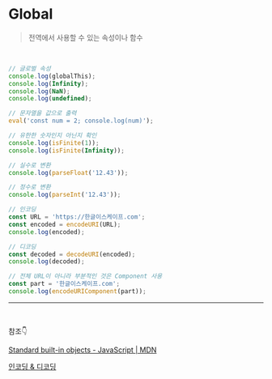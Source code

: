 # Global

> 전역에서 사용할 수 있는 속성이나 함수

<br/>

```jsx
// 글로벌 속성
console.log(globalThis);
console.log(Infinity);
console.log(NaN);
console.log(undefined);

// 문자열을 값으로 출력
eval('const num = 2; console.log(num)');

// 유한한 숫자인지 아닌지 확인
console.log(isFinite(1));
console.log(isFinite(Infinity));

// 실수로 변환
console.log(parseFloat('12.43'));

// 정수로 변환
console.log(parseInt('12.43'));

// 인코딩
const URL = 'https://한글이스케이프.com';
const encoded = encodeURI(URL);
console.log(encoded);

// 디코딩
const decoded = decodeURI(encoded);
console.log(decoded);

// 전체 URL이 아니라 부분적인 것은 Component 사용
const part = '한글이스케이프.com';
console.log(encodeURIComponent(part));
```

---

<br/>

참조👇

[Standard built-in objects - JavaScript | MDN](https://developer.mozilla.org/en-US/docs/Web/JavaScript/Reference/Global_Objects)

[인코딩 & 디코딩](https://200301.tistory.com/9)
